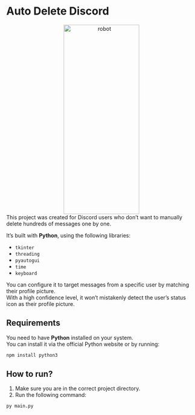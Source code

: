 # Auto Delete Discord

<div align="center" style="justify-items: center;">
  <img src="https://github.com/user-attachments/assets/d873d503-b2ee-439a-9296-d23630f8035a"
       alt="robot"
       width="200"
       height="500">
</div>
This project was created for Discord users who don’t want to manually delete hundreds of messages one by one.  

It’s built with **Python**, using the following libraries:  

- `tkinter`
- `threading`
- `pyautogui`
- `time`
- `keyboard`

You can configure it to target messages from a specific user by matching their profile picture.  
With a high confidence level, it won’t mistakenly detect the user’s status icon as their profile picture.

## Requirements

You need to have **Python** installed on your system.  
You can install it via the official Python website or by running:

```cmd
npm install python3
```
## How to run?

1. Make sure you are in the correct project directory.
2. Run the following command:
```
py main.py
```
